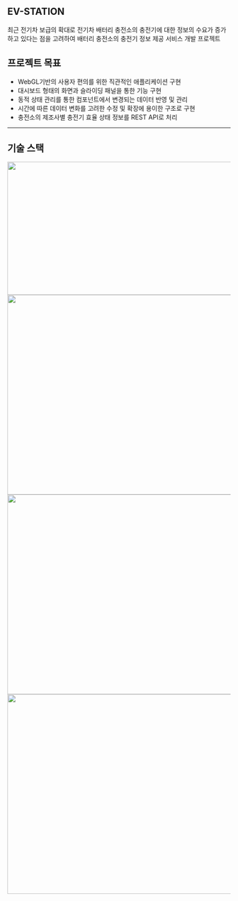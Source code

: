   EV-STATION  
--- 
최근 전기차 보급의 확대로 전기차 배터리 충전소의 충전기에 대한 정보의 수요가 증가하고 있다는 점을 고려하여 배터리 충전소의 충전기 정보 제공 서비스 개발 프로젝트

프로젝트 목표
---
* WebGL기반의 사용자 편의를 위한 직관적인 애플리케이션 구현
* 대시보드 형태의 화면과 슬라이딩 패널을 통한 기능 구현
* 동적 상태 관리를 통한 컴포넌트에서 변경되는 데이터 반영 및 관리
* 시간에 따른 데이터 변화를 고려한 수정 및 확장에 용이한 구조로 구현
* 충전소의 제조사별 충전기 효율 상태 정보를 REST API로 처리
---
기술 스택  
---
<img src="https://github.com/wkddns40/ev-station/assets/30453120/ffa467db-e5b6-45cd-8838-5e7e5d724ed6" width="700" height="300">

<img src="https://github.com/wkddns40/ev-station/assets/30453120/77656883-0e0d-4eb4-b113-7f10679629ec" width="700" height="450">
<img src="https://github.com/wkddns40/ev-station/assets/30453120/06561922-60cd-4b3f-af66-759bcb21c8d4" width="700" height="450">
<img src="https://github.com/wkddns40/ev-station/assets/30453120/b69b1b2e-565e-4f61-ab0c-08c75209f264" width="700" height="450">
